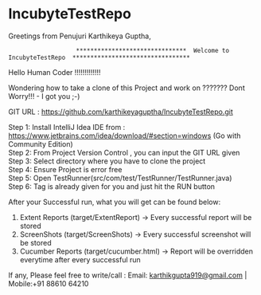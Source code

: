 # IncubyteTestRepo
Greetings from Penujuri Karthikeya Guptha,

                       *******************************  Welcome to IncubyteTestRepo  *********************************

Hello Human Coder !!!!!!!!!!!!!

Wondering how to take a clone of this Project and work on ??????? Dont Worry!!! - I got you ;-)

GIT URL : https://github.com/karthikeyaguptha/IncubyteTestRepo.git

Step 1: Install IntelliJ Idea IDE from : https://www.jetbrains.com/idea/download/#section=windows (Go with Community Edition) </br>
Step 2: From Project Version Control , you can input the GIT URL given </br> 
Step 3: Select directory where you have to clone the project </br> 
Step 4: Ensure Project is error free </br>
Step 5: Open TestRunner(src/com/test/TestRunner/TestRunner.java) </br>
Step 6: Tag is already given for you and just hit the RUN button </br>

After your Successful run, what you will get can be found below:
1. Extent Reports (target/ExtentReport) -> Every successful report will be stored
2. ScreenShots (target/ScreenShots) -> Every successful screenshot will be stored
3. Cucumber Reports (target/cucumber.html) -> Report will be overridden everytime after every successful run

If any, Please feel free to write/call : Email: karthikgupta919@gmail.com | Mobile:+91 88610 64210
